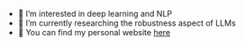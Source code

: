 - 👀 I’m interested in deep learning and NLP
- 🌱 I’m currently researching the robustness aspect of LLMs
- 🦾 You can find my personal website [here](https://gojo5t5.github.io)

<!---
gojo5t5/gojo5t5 is a ✨ special ✨ repository because its `README.md` (this file) appears on your GitHub profile.
You can click the Preview link to take a look at your changes.
--->
